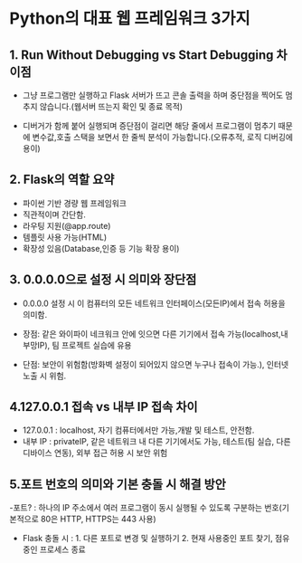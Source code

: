 # Python의 대표 웹 프레임워크 3가지

## 1. Run Without Debugging vs Start Debugging 차이점

- 그냥 프로그램만 실행하고 Flask 서버가 뜨고 콘솔 출력을 하며 중단점을 찍어도 멈추지 않습니다.(웹서버 뜨는지 확인 및 종료 목적)

- 디버거가 함께 붙어 실행되며 증단점이 걸리면 해당 줄에서 프로그램이 멈추기 때문에 변수값,호출 스택을 보면서 한 줄씩 분석이 가능합니다.(오류추적, 로직 디버깅에 용이)

## 2. Flask의 역할 요약

- 파이썬 기반 경량 웹 프레임워크
- 직관적이며 간단함.
- 라우팅 지원(@app.route)
- 템플릿 사용 가능(HTML)
- 확장성 있음(Database,인증 등 기능 확장 용이)

## 3. 0.0.0.0으로 설정 시 의미와 장단점

- 0.0.0.0 설정 시 이 컴퓨터의 모든 네트워크 인터페이스(모든IP)에서 접속 허용을 의미함.
- 장점: 같은 와이파이 네크워크 안에 잇으면 다른 기기에서 접속 가능(localhost,내부망IP), 팀 프로젝트 실습에 유용

- 단점: 보안이 위험함(방화벽 설정이 되어있지 않으면 누구나 접속이 가능.), 인터넷 노출 시 위험.

## 4.127.0.0.1 접속 vs 내부 IP 접속 차이

- 127.0.0.1 : localhost, 자기 컴퓨터에서만 가능,개발 및 테스트, 안전함.
- 내부 IP : privateIP, 같은 네트워크 내 다른 기기에서도 가능, 테스트(팀 실습, 다른 디바이스 연동), 외부 접근 허용 시 보안 위험


## 5.포트 번호의 의미와 기본 충돌 시 해결 방안

-포트? : 하나의 IP 주소에서 여러 프로그램이 동시 실행될 수 있도록 구분하는 번호(기본적으로 80은 HTTP, HTTPS는 443 사용)

- Flask 충돌 시 : 1. 다른 포트로 변경 및 실행하기 2. 현재 사용중인 포트 찾기, 점유 중인 프로세스 종료